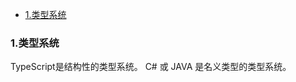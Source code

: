 
<!-- @import "[TOC]" {cmd="toc" depthFrom=1 depthTo=6 orderedList=false} -->

<!-- code_chunk_output -->

- [1.类型系统](#1类型系统)

<!-- /code_chunk_output -->
### 1.类型系统
TypeScript是结构性的类型系统。
C# 或 JAVA 是名义类型的类型系统。